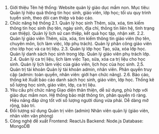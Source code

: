 1. Giới thiệu
Tên hệ thống: Website quản lý giáo dục mầm non.
Mục tiêu: Quản lý hiệu quả thông tin học sinh, giáo viên, lớp học; tối ưu quy trình tuyển sinh, theo dõi can thiệp và báo cáo.
2. Chức năng hệ thống
2.1. Quản lý học sinh
Thêm, sửa, xóa, tìm kiếm thông tin học sinh (họ tên, ngày sinh, địa chỉ, thông tin liên hệ, tình trạng can thiệp).
Quản lý lịch sử can thiệp, kết quả học tập, nhận xét.
2.2. Quản lý giáo viên
Thêm, sửa, xóa, tìm kiếm thông tin giáo viên (họ tên, chuyên môn, lịch làm việc, lớp phụ trách).
Quản lý phân công giáo viên cho lớp học và ca trị liệu.
2.3. Quản lý lớp học
Tạo, sửa, xóa lớp học.
Quản lý danh sách học sinh trong lớp.
Quản lý giáo viên phụ trách lớp.
2.4. Quản lý ca trị liệu, lịch làm việc
Tạo, sửa, xóa ca trị liệu cho học sinh.
Quản lý lịch làm việc của giáo viên, lịch học của học sinh.
2.5. Quản trị tài khoản
Quản lý tài khoản admin, nhân viên.
Phân quyền truy cập (admin: toàn quyền, nhân viên: giới hạn chức năng).
2.6. Báo cáo, thống kê
Xuất báo cáo danh sách học sinh, giáo viên, lớp học.
Thống kê số lượng học sinh, giáo viên, lớp, ca trị liệu.
3. Yêu cầu phi chức năng
Giao diện thân thiện, dễ sử dụng, phù hợp với giáo dục mầm non.
Hệ thống bảo mật thông tin, phân quyền rõ ràng.
Hiệu năng đáp ứng tốt với số lượng người dùng vừa phải.
Dễ dàng mở rộng, bảo trì.
4. Đối tượng sử dụng
Quản trị viên (admin)
Nhân viên quản lý (giáo viên, nhân viên văn phòng)
5. Công nghệ đề xuất
Frontend: ReactJs 
Backend: Node.js
Database: MongoDB

